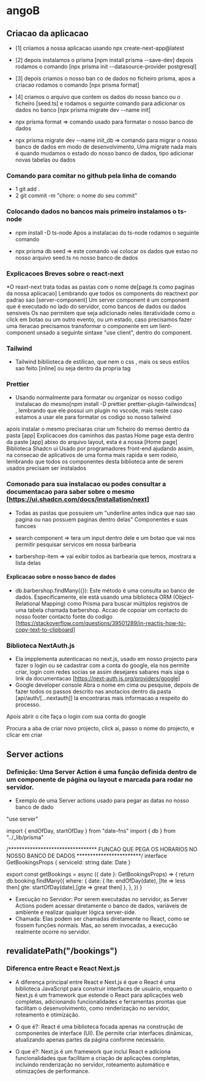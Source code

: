 # angoB
## Criacao da aplicacao
* [1] criiamos a nossa aplicacao usando npx create-next-app@latest 
* [2] depois instalamos o prisma [npm install prisma --save-dev] depois rodamos o comando [npx prisma init --datasource-provider postgresql] 
* [3] depois criamos o nosso ban co de dados no ficheiro prisma, apos a criacao rodamos o comando [npx prisma format] 
* [4] criamos o arquivo que contem os dados do nosso banco ou o ficheiro [seed.ts] e rodamos o seguinte comando para adicionar os dados no banco [npx prisma migrate dev --name init]

* npx prisma format => comando usado para formatar o nosso banco de dados
* npx prisma migrate dev --name init_db => comando para migrar o nosso banco de dados em modo de desenvolvimento, Uma migrate nada mais é quando mudamos o estado do nosso banco de dados,  tipo adicionar novas tabelas ou dados

### Comando para comitar no github pela linha de comando
* 1 git add .
* 2 git commit -m "chore: o nome do seu commit"

### Colocando dados no bancos mais primeiro instalamos o ts- node
* npm install -D ts-node
Apos a instalacao do ts-node rodamos o seguinte comando

* npx prisma db seed => este comando vai colocar os dados que estao no nosso arquivo seed.ts no nosso banco de dados

### Explicacoes Breves sobre o react-next
*O reaxt-next trata todas as pastas com o nome de[page.ts como paginas da nossa aplicacao]
Lembrando que todos os components do reactnext por padrao sao [server-component]
Um server component é um component que é executado no lado do servidor, como bancos de dados ou dados sensiveis
Os nao permitem que seja adicionado neles iteratividade como o click em botao ou um outro evento, ou um estado, caso precisamos fazer uma iteracao precisamos transformar o componente em um lient-component unsado a seguinte sintaxe "use client", dentro do component.

### Tailwind
* Tailwind bibliioteca de estilicao, que nem o css , mais os seus estilos sao feito [inline] ou seja dentro da propria tag

### Prettier
* Usando normalmente para formatar ou organizar os nosso codigo
instalacao do mesmo[npm install -D prettier prettier-plugin-tailwindcss] , lembrando que ele possui um plugin no vscode, mais neste caso estamos a usar ele para formatar os codigo so nosso tailwind

apois instalar o mesmo precisaras criar um ficheiro do memso dentro da pasta [app]
Explicacoes dos caminhos das pastas
Home page esta dentro da paste [app] abixo do arquivo layout, esta é a nossa [Home page]
Biblioteca Shadcn ui
Usado por programadores front-end ajudando assim, na consecao de aplicativos de uma forma mais rapida e sem rodeio, lembrando que todos os componentes desta biblioteca ante de serem usados precisam ser instalados

### Comonado para sua instalacao ou podes consultar a documentacao para saber sobre o mesmo [https://ui.shadcn.com/docs/installation/next]

* Todas as pastas que possuiem um "underline antes indica que nao sao pagina ou nao possuem paginas dentro delas"
Componentes e suas funcoes

* search component => tera um input dentro dele e um botao que vai nos permitir pesquisar servicos em nossa barbearia
* barbershop-item => vai exibir todos as barbearia que temos, mostrara a lista delas
#### Explicacao sobre o nosso banco de dados
* db.barbershop.findMany({}): Este método é uma consulta ao banco de dados. Especificamente, ele está usando uma biblioteca ORM (Object-Relational Mapping) como Prisma para buscar múltiplos registros de uma tabela chamada barbershop.
Accao de copoiar um contacto do nosso footer contacto fonte do codigo
[https://stackoverflow.com/questions/39501289/in-reactjs-how-to-copy-text-to-clipboard]

### Biblioteca NextAuth.js
* Ela impplementa autenticacao no next.js, usado em nosso projecto para fazer o login ou se cadastrar com a conta do google, ela nos permite criar, login com redes socias se assim desejares sabares mais siga o link da documentacao [https://next-auth.js.org/providers/google]
* Google developer console
Abra o nome em cima ou pesquise, depois de fazer todos os passos descrito nas anotacios dentro da pasta [api/auth/[...nextauth]] la encontraras mais informacao a respeito do processo.

Apois abrir o cite faça o login com sua conta do google

Procura a aba de criar novo projecto, click ai, passo o nome do projecto, e clicar em criar
## Server actions
### Definição: Uma Server Action é uma função definida dentro de um componente de página ou layout e marcada para rodar no servidor.


* Exemplo de uma Server actions usado para pegar as datas no nosso banco de dado

"use server"

import { endOfDay, startOfDay } from "date-fns"
import { db } from "../_lib/prisma"


/********************************* FUNCAO QUE PEGA OS HORARIOS NO NOSSO BANCO DE DADOS ************************/
interface GetBookingsProps {
  serviceId: string
  date: Date
}

export const getBookings = async ({ date }: GetBookingsProps) => {
  return db.booking.findMany({
    where: {
      date: {
        lte: endOfDay(date), [lte => less then]
        gte: startOfDay(date),[gte => great then]
      },
    },
  })
}

* Execução no Servidor: Por serem executadas no servidor, as Server Actions podem acessar diretamente o banco de dados, variáveis de ambiente e realizar qualquer lógica server-side.
* Chamada: Elas podem ser chamadas diretamente no React, como se fossem funções normais. Mas, ao serem invocadas, a execução realmente ocorre no servidor.

## revalidatePath("/bookings")

### Diferenca entre React e React Next.js
* A diferença principal entre React e Next.js é que o React é uma biblioteca JavaScript para construir interfaces de usuário, enquanto o Next.js é um framework que estende o React para aplicações web completas, adicionando funcionalidades e ferramentas prontas que facilitam o desenvolvimento, como renderização no servidor, roteamento e otimização.

* O que é?: React é uma biblioteca focada apenas na construção de componentes de interface (UI). Ele permite criar interfaces dinâmicas, atualizando apenas partes da página conforme necessário.

* O que é?: Next.js é um framework que inclui React e adiciona funcionalidades que facilitam a criação de aplicações completas, incluindo renderização no servidor, roteamento automático e otimizações de performance.
